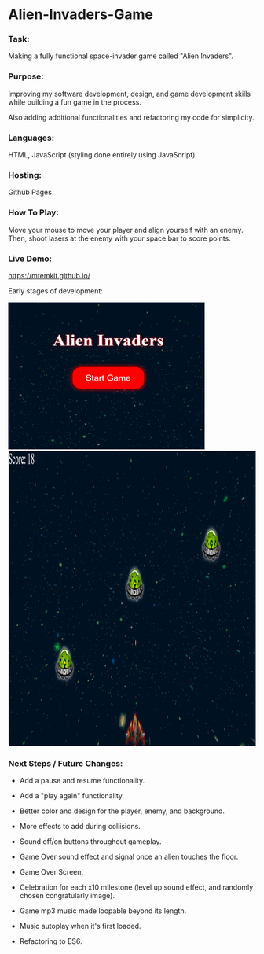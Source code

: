 # Alien-Invaders-Game

### Task:

Making a fully functional space-invader game called "Alien Invaders".

### Purpose:

Improving my software development, design, and game development skills while building a fun game in the process.

Also adding additional functionalities and refactoring my code for simplicity.

### Languages:

HTML, JavaScript (styling done entirely using JavaScript)

### Hosting:

Github Pages

### How To Play:

Move your mouse to move your player and align yourself with an enemy. Then, shoot lasers at the enemy with your space bar to score points.

### Live Demo:

https://mtemkit.github.io/

Early stages of development:

<p align="left">
  <img src="images/game-start-screen.png" width="400" height="300" title="Alien Invaders Start Screen"></br>
  <img src="images/gameplay.png" width="800" height="600" title="Alien Invaders Gameplay">
</p>

### Next Steps / Future Changes:

- Add a pause and resume functionality.

- Add a "play again" functionality.

- Better color and design for the player, enemy, and background.

- More effects to add during collisions.

- Sound off/on buttons throughout gameplay.

- Game Over sound effect and signal once an alien touches the floor.

- Game Over Screen.

- Celebration for each x10 milestone (level up sound effect, and randomly chosen congratularly image).

- Game mp3 music made loopable beyond its length.

- Music autoplay when it's first loaded.

- Refactoring to ES6.